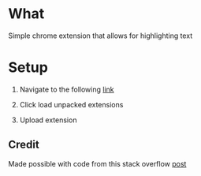 # What
Simple chrome extension that allows for highlighting text

# Setup

1. Navigate to the following [link](chrome://extensions/)

2. Click load unpacked extensions

3. Upload extension

## Credit

Made possible with code from this stack overflow [post](https://stackoverflow.com/questions/304837/javascript-user-selection-highlighting)
